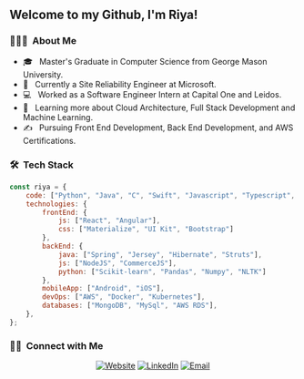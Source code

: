<h2> Welcome to my Github, I'm Riya!</h2>

<h3> 👨🏻‍💻 &nbsp;About Me </h3>

- 🎓 &nbsp; Master's Graduate in Computer Science from George Mason University.
- 💼 &nbsp; Currently a Site Reliability Engineer at Microsoft.
- 💻 &nbsp; Worked as a Software Engineer Intern at Capital One and Leidos.
- 🌱 &nbsp; Learning more about Cloud Architecture, Full Stack Development and Machine Learning.
- ✍️ &nbsp; Pursuing Front End Development, Back End Development, and AWS Certifications.

<h3> 🛠 &nbsp;Tech Stack</h3>

```javascript
const riya = {
    code: ["Python", "Java", "C", "Swift", "Javascript", "Typescript", "HTML", "CSS"],
    technologies: {
        frontEnd: {
            js: ["React", "Angular"],
            css: ["Materialize", "UI Kit", "Bootstrap"]
        },
        backEnd: {
            java: ["Spring", "Jersey", "Hibernate", "Struts"],
            js: ["NodeJS", "CommerceJS"],
            python: ["Scikit-learn", "Pandas", "Numpy", "NLTK"]
        },
        mobileApp: ["Android", "iOS"],
        devOps: ["AWS", "Docker", "Kubernetes"],
        databases: ["MongoDB", "MySql", "AWS RDS"],
    },
};
```

<h3> 🤝🏻 &nbsp;Connect with Me </h3>

<p align="center">
<a href="https://riyavas.github.io/"><img alt="Website" src="https://img.shields.io/badge/Website-riyavas.github.io-blue?style=flat-square&logo=google-chrome"></a>
<a href="https://www.linkedin.com/in/rvash/"><img alt="LinkedIn" src="https://img.shields.io/badge/LinkedIn-Riya%20Vashisht%20-blue?style=flat-square&logo=linkedin"></a>
<a href="mailto:rvashish@gmu.edu"><img alt="Email" src="https://img.shields.io/badge/Email-rvashish@gmu.edu-blue?style=flat-square&logo=gmail"></a>
</p>
